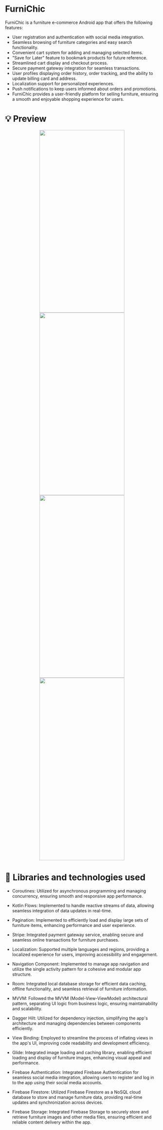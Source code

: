 # FurniChic

FurniChic is a furniture e-commerce Android app that offers the following features:

- User registration and authentication with social media integration.
- Seamless browsing of furniture categories and easy search functionality.
- Convenient cart system for adding and managing selected items.
- "Save for Later" feature to bookmark products for future reference.
- Streamlined cart display and checkout process.
- Secure payment gateway integration for seamless transactions.
- User profiles displaying order history, order tracking, and the ability to update billing card and address.
- Localization support for personalized experiences.
- Push notifications to keep users informed about orders and promotions.
- FurniChic provides a user-friendly platform for selling furniture, ensuring a smooth and enjoyable shopping experience for users.


# 💡 Preview

<p align="center">
  <img src="https://github.com/nadiaseleem/FurniChic/assets/37695970/88679393-1218-43a4-8cc7-e2d8fbeddc17" width="279" height="600">
  <img src="https://github.com/nadiaseleem/FurniChic/assets/37695970/14f2b4bc-d6f9-4724-a802-f62192cb041f" width="279" height="600">
  <img src="https://github.com/nadiaseleem/FurniChic/assets/37695970/06be08bc-7b25-4143-a51b-4954fe3213e2" width="279" height="600">
  <img src="https://github.com/nadiaseleem/FurniChic/assets/37695970/0419486f-a0fd-4734-ae41-9eed8e5955e6" width="279" height="600">
 
</p>

# 🌟 Libraries and technologies used

- Coroutines: Utilized for asynchronous programming and managing concurrency, ensuring smooth and responsive app performance.

- Kotlin Flows: Implemented to handle reactive streams of data, allowing seamless integration of data updates in real-time.

- Pagination: Implemented to efficiently load and display large sets of furniture items, enhancing performance and user experience.

- Stripe: Integrated payment gateway service, enabling secure and seamless online transactions for furniture purchases.

- Localization: Supported multiple languages and regions, providing a localized experience for users, improving accessibility and engagement.

- Navigation Component: Implemented to manage app navigation and utilize the single activity pattern for a cohesive and modular app structure.

- Room: Integrated local database storage for efficient data caching, offline functionality, and seamless retrieval of furniture information.

- MVVM: Followed the MVVM (Model-View-ViewModel) architectural pattern, separating UI logic from business logic, ensuring maintainability and scalability.

- Dagger Hilt: Utilized for dependency injection, simplifying the app's architecture and managing dependencies between components efficiently.

- View Binding: Employed to streamline the process of inflating views in the app's UI, improving code readability and development efficiency.

- Glide: Integrated image loading and caching library, enabling efficient loading and display of furniture images, enhancing visual appeal and performance.

- Firebase Authentication: Integrated Firebase Authentication for seamless social media integration, allowing users to register and log in to the app using their social media accounts.

- Firebase Firestore: Utilized Firebase Firestore as a NoSQL cloud database to store and manage furniture data, providing real-time updates and synchronization across devices.

- Firebase Storage: Integrated Firebase Storage to securely store and retrieve furniture images and other media files, ensuring efficient and reliable content delivery within the app.



